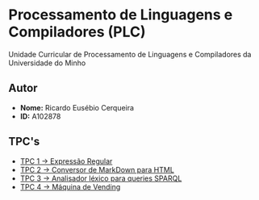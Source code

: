 # Processamento de Linguagens e Compiladores (PLC)

Unidade Curricular de Processamento de Linguagens e Compiladores da Universidade do Minho

## Autor
- **Nome:** Ricardo Eusébio Cerqueira
- **ID:** A102878 

## TPC's
- [TPC 1 -> Expressão Regular](./TPC1/tpc1.txt)
- [TPC 2 -> Conversor de MarkDown para HTML](./TPC2/tpc2.ipynb)
- [TPC 3 -> Analisador léxico para queries SPARQL](./TPC3/tpc3.ipynb)
- [TPC 4 -> Máquina de Vending](./TPC4/tpc4.py)
